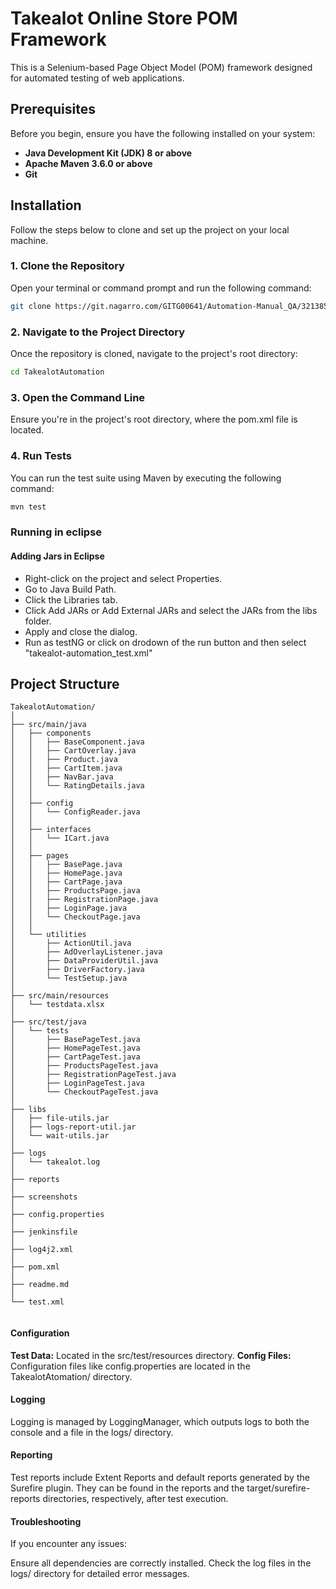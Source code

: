 # Takealot Online Store POM Framework

This is a Selenium-based Page Object Model (POM) framework designed for automated testing of web applications.

## Prerequisites

Before you begin, ensure you have the following installed on your system:

- **Java Development Kit (JDK) 8 or above**
- **Apache Maven 3.6.0 or above**
- **Git**

## Installation

Follow the steps below to clone and set up the project on your local machine.

### 1. Clone the Repository

Open your terminal or command prompt and run the following command:

```sh
git clone https://git.nagarro.com/GITG00641/Automation-Manual_QA/3213851.git
```
### 2. Navigate to the Project Directory
Once the repository is cloned, navigate to the project's root directory:

```sh
cd TakealotAutomation
```
### 3. Open the Command Line
Ensure you're in the project's root directory, where the pom.xml file is located.

### 4. Run Tests
You can run the test suite using Maven by executing the following command:

```sh
mvn test
```
### Running in eclipse
#### Adding Jars in Eclipse

- Right-click on the project and select Properties.
- Go to Java Build Path.
- Click the Libraries tab.
- Click Add JARs or Add External JARs and select the JARs from the libs folder.
- Apply and close the dialog.
- Run as testNG or click on drodown of the run button and then select "takealot-automation_test.xml"

## Project Structure


```plaintext
TakealotAutomation/
│
├── src/main/java
│   ├── components
│   │   ├── BaseComponent.java
│   │   ├── CartOverlay.java
│   │   ├── Product.java
│   │   ├── CartItem.java
│   │   ├── NavBar.java
│   │   └── RatingDetails.java
│   │
│   ├── config
│   │   └── ConfigReader.java
│   │
│   ├── interfaces
│   │   └── ICart.java
│   │
│   ├── pages
│   │   ├── BasePage.java
│   │   ├── HomePage.java
│   │   ├── CartPage.java
│   │   ├── ProductsPage.java
│   │   ├── RegistrationPage.java
│   │   ├── LoginPage.java
│   │   └── CheckoutPage.java
│   │
│   └── utilities
│       ├── ActionUtil.java
│       ├── AdOverlayListener.java
│       ├── DataProviderUtil.java
│       ├── DriverFactory.java
│       └── TestSetup.java
│
├── src/main/resources
│   └── testdata.xlsx
│
├── src/test/java
│   └── tests
│       ├── BasePageTest.java
│       ├── HomePageTest.java
│       ├── CartPageTest.java
│       ├── ProductsPageTest.java
│       ├── RegistrationPageTest.java
│       ├── LoginPageTest.java
│       └── CheckoutPageTest.java
│
├── libs
│   ├── file-utils.jar
│   ├── logs-report-util.jar
│   └── wait-utils.jar
│
├── logs
│   └── takealot.log
│
├── reports
│
├── screenshots
│
├── config.properties
│
├── jenkinsfile
│
├── log4j2.xml
│
├── pom.xml
│
├── readme.md
│
└── test.xml
 
 ```

#### Configuration
**Test Data:** Located in the src/test/resources directory.
**Config Files:** Configuration files like config.properties are located in the TakealotAtomation/ directory.

#### Logging
Logging is managed by LoggingManager, which outputs logs to both the console and a file in the logs/ directory.

#### Reporting
Test reports include Extent Reports and default reports generated by the Surefire plugin. They can be found in the reports and the target/surefire-reports directories, respectively, after test execution.

#### Troubleshooting
If you encounter any issues:

Ensure all dependencies are correctly installed.
Check the log files in the logs/ directory for detailed error messages.


